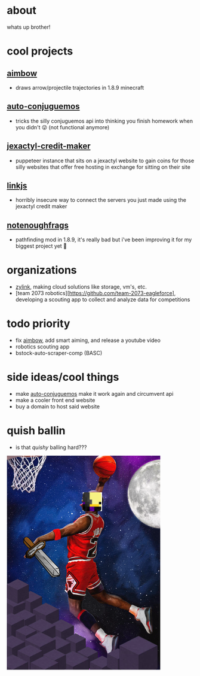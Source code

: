 # about
whats up brother!

# cool projects
## [aimbow](https://github.com/listingclown3/AimBow)
- draws arrow/projectile trajectories in 1.8.9 minecraft
## [auto-conjuguemos](https://github.com/listingclown3/auto-conjuguemos)
- tricks the silly conjuguemos api into thinking you finish homework when you didn't 😜 (not functional anymore)
## [jexactyl-credit-maker](https://github.com/listingclown3/jexactyl-credit-maker)
- puppeteer instance that sits on a jexactyl website to gain coins for those silly websites that offer free hosting in exchange for sitting on their site
## [linkjs](https://github.com/listingclown3/linkjs)
- horribly insecure way to connect the servers you just made using the jexactyl credit maker
## [notenoughfrags](https://github.com/listingclown3/NotEnoughFrags)
- pathfinding mod in 1.8.9, it's really bad but i've been improving it for my biggest project yet 🙊

# organizations
- [zylink](https://zylinktech.net/), making cloud solutions like storage, vm's, etc.
- [team 2073 robotics][https://github.com/team-2073-eagleforce], developing a scouting app to collect and analyze data for competitions

# todo priority
- fix [aimbow](https://github.com/listingclown3/AimBow), add smart aiming, and release a youtube video
- robotics scouting app
- bstock-auto-scraper-comp (BASC)

# side ideas/cool things
- make [auto-conjuguemos](https://github.com/listingclown3/auto-conjuguemos) make it work again and circumvent api
- make a cooler front end website
- buy a domain to host said website

# quish ballin
- is that _quishy_ balling hard???
  
![Screenshot](quishballin.png)
